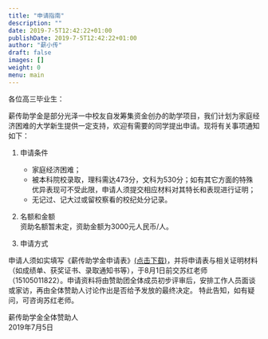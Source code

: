 ```yaml
---
title: "申请指南"
description: ""
date: 2019-7-5T12:42:22+01:00
publishDate: 2019-7-5T12:42:22+01:00
author: "薪小传"
draft: false
images: []
weight: 0
menu: main
---
```


各位高三毕业生：

薪传助学金是部分光泽一中校友自发筹集资金创办的助学项目，我们计划为家庭经济困难的大学新生提供一定支持，欢迎有需要的同学提出申请。现将有关事项通知如下：

1. 申请条件

    * 家庭经济困难；
    * 被本科院校录取，理科需达473分，文科为530分；如有其它方面的特殊优异表现可不受此限，申请人须提交相应材料对其特长和表现进行证明；
    * 无记过、记大过或留校察看的校纪处分记录。

2. 名额和金额  
资助名额暂未定，资助金额为3000元人民币/人。
3. 申请方式

申请人须如实填写《薪传助学金申请表》[(点击下载)](../pdfs/20190705applicationform.pdf)，并将申请表与相关证明材料（如成绩单、获奖证书、录取通知书等），于8月1日前交苏红老师（15105011822）。申请资料将由赞助团全体成员初步评审后，安排工作人员面谈或家访，再由全体赞助人讨论作出是否给予发放的最终决定。
特此告知，如有疑问，可咨询苏红老师。

薪传助学金全体赞助人  
2019年7月5日

